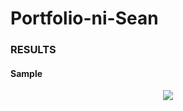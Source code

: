 # Portfolio-ni-Sean


### RESULTS

#### Sample
<p align="center">
<img src="https://github.com/seanandreii/Portfolio-ni-Sean/blob/main/portfolio-sample.mp4">
</p>




